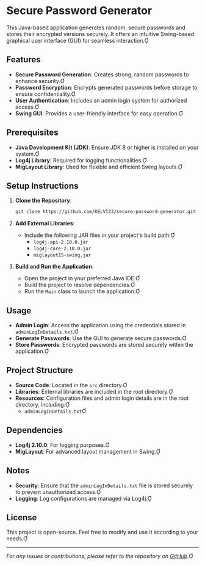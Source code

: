 # Secure Password Generator

This Java-based application generates random, secure passwords and stores their encrypted versions securely. It offers an intuitive Swing-based graphical user interface (GUI) for seamless interaction.

## Features

- **Secure Password Generation**: Creates strong, random passwords to enhance security.
- **Password Encryption**: Encrypts generated passwords before storage to ensure confidentiality.
- **User Authentication**: Includes an admin login system for authorized access.
- **Swing GUI**: Provides a user-friendly interface for easy operation.

## Prerequisites

- **Java Development Kit (JDK)**: Ensure JDK 8 or higher is installed on your system.
- **Log4j Library**: Required for logging functionalities.
- **MigLayout Library**: Used for flexible and efficient Swing layouts.

## Setup Instructions

1. **Clone the Repository**:
   ```bash
   git clone https://github.com/KELVI23/secure-password-generator.git
   ```

2. **Add External Libraries**:
   - Include the following JAR files in your project's build path:
     - `log4j-api-2.10.0.jar`
     - `log4j-core-2.10.0.jar`
     - `miglayout15-swing.jar`

3. **Build and Run the Application**:
   - Open the project in your preferred Java IDE.
   - Build the project to resolve dependencies.
   - Run the `Main` class to launch the application.

## Usage

- **Admin Login**: Access the application using the credentials stored in `adminLogInDetails.txt`.
- **Generate Passwords**: Use the GUI to generate secure passwords.
- **Store Passwords**: Encrypted passwords are stored securely within the application.

## Project Structure

- **Source Code**: Located in the `src` directory.
- **Libraries**: External libraries are included in the root directory.
- **Resources**: Configuration files and admin login details are in the root directory, including:
  - `adminLogInDetails.txt`

## Dependencies

- **Log4j 2.10.0**: For logging purposes.
- **MigLayout**: For advanced layout management in Swing.

## Notes

- **Security**: Ensure that the `adminLogInDetails.txt` file is stored securely to prevent unauthorized access.
- **Logging**: Log configurations are managed via Log4j.

## License

This project is open-source. Feel free to modify and use it according to your needs.

---

*For any issues or contributions, please refer to the repository on [GitHub](https://github.com/KELVI23/secure-password-generator).* 
